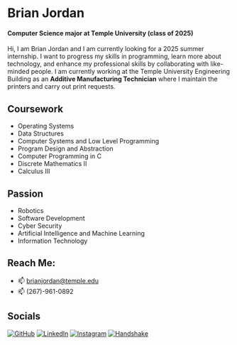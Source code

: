 # **Brian Jordan**
#### **Computer Science major at Temple University (class of 2025)**
Hi, I am Brian Jordan and I am currently looking for a 2025 summer internship. I want to progress my skills in programming, learn more about technology, and enhance my professional skills by collaborating with like-minded people. I am currently working at the Temple University Engineering Building as an **Additive Manufacturing Technician** where I maintain the printers and carry out print requests.  

## **Coursework**  
* Operating Systems
* Data Structures
* Computer Systems and Low Level Programming
* Program Design and Abstraction
* Computer Programming in C
* Discrete Mathematics II
* Calculus III

## **Passion**
* Robotics
* Software Development
* Cyber Security
* Artificial Intelligence and Machine Learning
* Information Technology
  
## Reach Me:
* 📫 brianjordan@temple.edu
* 📫 (267)-961-0892

## **Socials**
[![GitHub](https://img.shields.io/badge/GitHub-100000?style=for-the-badge&logo=github&logoColor=white)](https://github.com/BrianJJordan)
[![LinkedIn](https://img.shields.io/badge/LinkedIn-0077B5?style=for-the-badge&logo=linkedin&logoColor=white)](https://www.linkedin.com/in/brian-jordan--/)
[![Instagram](https://img.shields.io/badge/Instagram-E4405F?style=for-the-badge&logo=instagram&logoColor=white)](https://www.instagram.com/brianjordan__/)
[![Handshake](https://img.shields.io/badge/Handshake-FFA500?style=for-the-badge&logo=handshake&logoColor=white)](https://temple.joinhandshake.com/stu/users/30271855)



